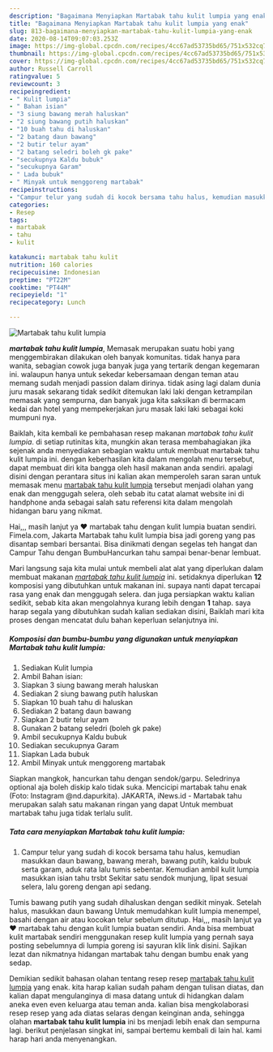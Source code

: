 ```yaml
---
description: "Bagaimana Menyiapkan Martabak tahu kulit lumpia yang enak"
title: "Bagaimana Menyiapkan Martabak tahu kulit lumpia yang enak"
slug: 813-bagaimana-menyiapkan-martabak-tahu-kulit-lumpia-yang-enak
date: 2020-08-14T09:07:03.253Z
image: https://img-global.cpcdn.com/recipes/4cc67ad53735bd65/751x532cq70/martabak-tahu-kulit-lumpia-foto-resep-utama.jpg
thumbnail: https://img-global.cpcdn.com/recipes/4cc67ad53735bd65/751x532cq70/martabak-tahu-kulit-lumpia-foto-resep-utama.jpg
cover: https://img-global.cpcdn.com/recipes/4cc67ad53735bd65/751x532cq70/martabak-tahu-kulit-lumpia-foto-resep-utama.jpg
author: Russell Carroll
ratingvalue: 5
reviewcount: 3
recipeingredient:
- " Kulit lumpia"
- " Bahan isian"
- "3 siung bawang merah haluskan"
- "2 siung bawang putih haluskan"
- "10 buah tahu di haluskan"
- "2 batang daun bawang"
- "2 butir telur ayam"
- "2 batang seledri boleh gk pake"
- "secukupnya Kaldu bubuk"
- "secukupnya Garam"
- " Lada bubuk"
- " Minyak untuk menggoreng martabak"
recipeinstructions:
- "Campur telur yang sudah di kocok bersama tahu halus, kemudian masukkan daun bawang, bawang merah, bawang putih, kaldu bubuk serta garam, aduk rata lalu tumis sebentar. Kemudian ambil kulit lumpia masukkan isian tahu trsbt Sekitar satu sendok munjung, lipat sesuai selera, lalu goreng dengan api sedang."
categories:
- Resep
tags:
- martabak
- tahu
- kulit

katakunci: martabak tahu kulit 
nutrition: 160 calories
recipecuisine: Indonesian
preptime: "PT22M"
cooktime: "PT44M"
recipeyield: "1"
recipecategory: Lunch

---
```



![Martabak tahu kulit lumpia](https://img-global.cpcdn.com/recipes/4cc67ad53735bd65/751x532cq70/martabak-tahu-kulit-lumpia-foto-resep-utama.jpg)

<b><i>martabak tahu kulit lumpia</i></b>, Memasak merupakan suatu hobi yang menggembirakan dilakukan oleh banyak komunitas. tidak hanya para wanita, sebagian cowok juga banyak juga yang tertarik dengan kegemaran ini. walaupun hanya untuk sekedar kebersamaan dengan teman atau memang sudah menjadi passion dalam dirinya. tidak asing lagi dalam dunia juru masak sekarang tidak sedikit ditemukan laki laki dengan ketrampilan memasak yang sempurna, dan banyak juga kita saksikan di bermacam kedai dan hotel yang mempekerjakan juru masak laki laki sebagai koki mumpuni nya.

Baiklah, kita kembali ke pembahasan resep makanan <i>martabak tahu kulit lumpia</i>. di setiap rutinitas kita, mungkin akan terasa membahagiakan jika sejenak anda menyediakan sebagian waktu untuk membuat martabak tahu kulit lumpia ini. dengan keberhasilan kita dalam mengolah menu tersebut, dapat membuat diri kita bangga oleh hasil makanan anda sendiri. apalagi disini dengan perantara situs ini kalian akan memperoleh saran saran untuk memasak menu <u>martabak tahu kulit lumpia</u> tersebut menjadi olahan yang enak dan menggugah selera, oleh sebab itu catat alamat website ini di handphone anda sebagai salah satu referensi kita dalam mengolah hidangan baru yang nikmat.

Hai,,, masih lanjut ya ❤️ martabak tahu dengan kulit lumpia buatan sendiri. Fimela.com, Jakarta Martabak tahu kulit lumpia bisa jadi goreng yang pas disantap sembari bersantai. Bisa dinikmati dengan segelas teh hangat dan Campur Tahu dengan BumbuHancurkan tahu sampai benar-benar lembuat.


Mari langsung saja kita mulai untuk membeli alat alat yang diperlukan dalam membuat makanan <u><i>martabak tahu kulit lumpia</i></u> ini. setidaknya diperlukan <b>12</b> komposisi yang dibutuhkan untuk makanan ini. supaya nanti dapat tercapai rasa yang enak dan menggugah selera. dan juga persiapkan waktu kalian sedikit, sebab kita akan mengolahnya kurang lebih dengan <b>1</b> tahap. saya harap segala yang dibutuhkan sudah kalian sediakan disini, Baiklah mari kita proses dengan mencatat dulu bahan keperluan selanjutnya ini.

<!--inarticleads1-->

##### Komposisi dan bumbu-bumbu yang digunakan untuk menyiapkan Martabak tahu kulit lumpia:

1. Sediakan  Kulit lumpia
1. Ambil  Bahan isian:
1. Siapkan 3 siung bawang merah haluskan
1. Sediakan 2 siung bawang putih haluskan
1. Siapkan 10 buah tahu di haluskan
1. Sediakan 2 batang daun bawang
1. Siapkan 2 butir telur ayam
1. Gunakan 2 batang seledri (boleh gk pake)
1. Ambil secukupnya Kaldu bubuk
1. Sediakan secukupnya Garam
1. Siapkan  Lada bubuk
1. Ambil  Minyak untuk menggoreng martabak


Siapkan mangkok, hancurkan tahu dengan sendok/garpu. Seledrinya optional aja boleh diskip kalo tidak suka. Mencicipi martabak tahu enak (Foto: Instagram @nd.dapurkita). JAKARTA, iNews.id - Martabak tahu merupakan salah satu makanan ringan yang dapat Untuk membuat martabak tahu juga tidak terlalu sulit. 

<!--inarticleads2-->

##### Tata cara menyiapkan Martabak tahu kulit lumpia:

1. Campur telur yang sudah di kocok bersama tahu halus, kemudian masukkan daun bawang, bawang merah, bawang putih, kaldu bubuk serta garam, aduk rata lalu tumis sebentar. Kemudian ambil kulit lumpia masukkan isian tahu trsbt Sekitar satu sendok munjung, lipat sesuai selera, lalu goreng dengan api sedang.


Tumis bawang putih yang sudah dihaluskan dengan sedikit minyak. Setelah halus, masukkan daun bawang Untuk memudahkan kulit lumpia menempel, basahi dengan air atau kocokan telur sebelum ditutup. Hai,,, masih lanjut ya ❤️ martabak tahu dengan kulit lumpia buatan sendiri. Anda bisa membuat kulit martabak sendiri menggunakan resep kulit lumpia yang pernah saya posting sebelumnya di lumpia goreng isi sayuran klik link disini. Sajikan lezat dan nikmatnya hidangan martabak tahu dengan bumbu enak yang sedap. 

Demikian sedikit bahasan olahan tentang resep resep <u>martabak tahu kulit lumpia</u> yang enak. kita harap kalian sudah paham dengan tulisan diatas, dan kalian dapat mengulanginya di masa datang untuk di hidangkan dalam aneka even even keluarga atau teman anda. kalian bisa mengkolaborasi resep resep yang ada diatas selaras dengan keinginan anda, sehingga olahan <b>martabak tahu kulit lumpia</b> ini bs menjadi lebih enak dan sempurna lagi. berikut penjelasan singkat ini, sampai bertemu kembali di lain hal. kami harap hari anda menyenangkan.
